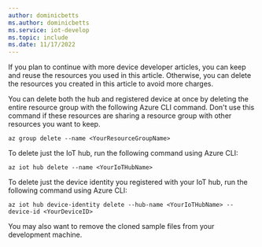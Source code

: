 ```yaml
---
author: dominicbetts
ms.author: dominicbetts
ms.service: iot-develop
ms.topic: include
ms.date: 11/17/2022
---
```


If you plan to continue with more device developer articles, you can keep and reuse the resources you used in this article. Otherwise, you can delete the resources you created in this article to avoid more charges.

You can delete both the hub and registered device at once by deleting the entire resource group with the following Azure CLI command. Don't use this command if these resources are sharing a resource group with other resources you want to keep.

```azurecli-interactive
az group delete --name <YourResourceGroupName>
```

To delete just the IoT hub, run the following command using Azure CLI:

```azurecli-interactive
az iot hub delete --name <YourIoTHubName>
```

To delete just the device identity you registered with your IoT hub, run the following command using Azure CLI:

```azurecli-interactive
az iot hub device-identity delete --hub-name <YourIoTHubName> --device-id <YourDeviceID>
```

You may also want to remove the cloned sample files from your development machine.
